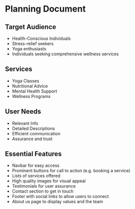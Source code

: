 # Planning Document

## Target Audience
* Health-Conscious Individuals
* Stress-relief seekers
* Yoga enthusiasts
* Individuals seeking comprehensive wellness services

## Services
* Yoga Classes
* Nutritional Advice
* Mental Health Support 
* Wellness Programs

## User Needs
* Relevant Info
* Detailed Descriptions
* Efficient communication
* Assurance and trust

## Essential Features
* Navbar for easy access
* Prominent buttons for call to action (e.g. booking a service)
* Lists of services offered
* High quality images for visual appeal
* Testimonials for user assurance
* Contact section to get in touch
* Footer with social links to allow users to connect
* About us page to display values and the team
